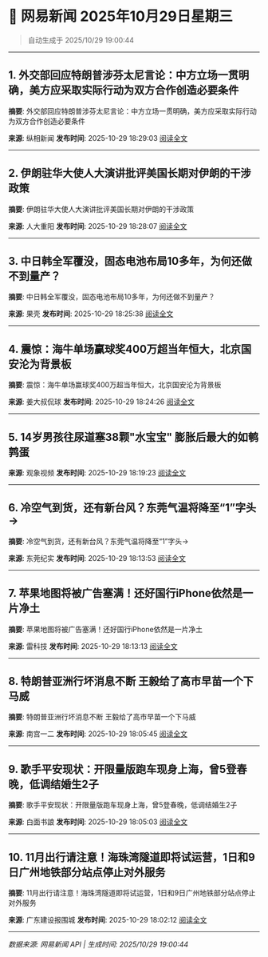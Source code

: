 # 📰 网易新闻 2025年10月29日星期三

> 自动生成于 2025/10/29 19:00:44

---

## 1. 外交部回应特朗普涉芬太尼言论：中方立场一贯明确，美方应采取实际行动为双方合作创造必要条件

**摘要**: 外交部回应特朗普涉芬太尼言论：中方立场一贯明确，美方应采取实际行动为双方合作创造必要条件

**来源**: 纵相新闻
**发布时间**: 2025-10-29 18:29:03
[阅读全文](https://m.163.com/news/article/KD2CJHEE05503FCU.html)

---

## 2. 伊朗驻华大使人大演讲批评美国长期对伊朗的干涉政策

**摘要**: 伊朗驻华大使人大演讲批评美国长期对伊朗的干涉政策

**来源**: 人大重阳
**发布时间**: 2025-10-29 18:28:07
[阅读全文](https://m.163.com/news/article/KD2CHQHU0519C6BH.html)

---

## 3. 中日韩全军覆没，固态电池布局10多年，为何还做不到量产？

**摘要**: 中日韩全军覆没，固态电池布局10多年，为何还做不到量产？

**来源**: 果壳
**发布时间**: 2025-10-29 18:25:38
[阅读全文](https://m.163.com/news/article/KD2C9GNR05118OGM.html)

---

## 4. 震惊：海牛单场赢球奖400万超当年恒大，北京国安沦为背景板

**摘要**: 震惊：海牛单场赢球奖400万超当年恒大，北京国安沦为背景板

**来源**: 姜大叔侃球
**发布时间**: 2025-10-29 18:24:26
[阅读全文](https://m.163.com/news/article/KD2CAJ9K0529BQJ7.html)

---

## 5. 14岁男孩往尿道塞38颗"水宝宝" 膨胀后最大的如鹌鹑蛋

**来源**: 观象视频
**发布时间**: 2025-10-29 18:19:23
[阅读全文](https://m.163.com/news/video/VRC4AMDVU.html)

---

## 6. 冷空气到货，还有新台风？东莞气温将降至“1”字头→

**摘要**: 冷空气到货，还有新台风？东莞气温将降至“1”字头→

**来源**: 东莞纪实
**发布时间**: 2025-10-29 18:13:53
[阅读全文](https://m.163.com/news/article/KD2BNPBD0534LL2T.html)

---

## 7. 苹果地图将被广告塞满！还好国行iPhone依然是一片净土

**摘要**: 苹果地图将被广告塞满！还好国行iPhone依然是一片净土

**来源**: 雷科技
**发布时间**: 2025-10-29 18:13:13
[阅读全文](https://m.163.com/news/article/KD2BMCQL051100B9.html)

---

## 8. 特朗普亚洲行坏消息不断 王毅给了高市早苗一个下马威

**摘要**: 特朗普亚洲行坏消息不断 王毅给了高市早苗一个下马威

**来源**: 南宫一二
**发布时间**: 2025-10-29 18:05:45
[阅读全文](https://m.163.com/news/article/KD1IJ57Q0556561T.html)

---

## 9. 歌手平安现状：开限量版跑车现身上海，曾5登春晚，低调结婚生2子

**摘要**: 歌手平安现状：开限量版跑车现身上海，曾5登春晚，低调结婚生2子

**来源**: 白面书誏
**发布时间**: 2025-10-29 18:05:03
[阅读全文](https://m.163.com/news/article/KD2B7I0J05566R9W.html)

---

## 10. 11月出行请注意！海珠湾隧道即将试运营，1日和9日广州地铁部分站点停止对外服务

**摘要**: 11月出行请注意！海珠湾隧道即将试运营，1日和9日广州地铁部分站点停止对外服务

**来源**: 广东建设报围城
**发布时间**: 2025-10-29 18:02:12
[阅读全文](https://m.163.com/news/article/KD2B2BVH05119U5H.html)

---

*数据来源: 网易新闻 API | 生成时间: 2025/10/29 19:00:44*